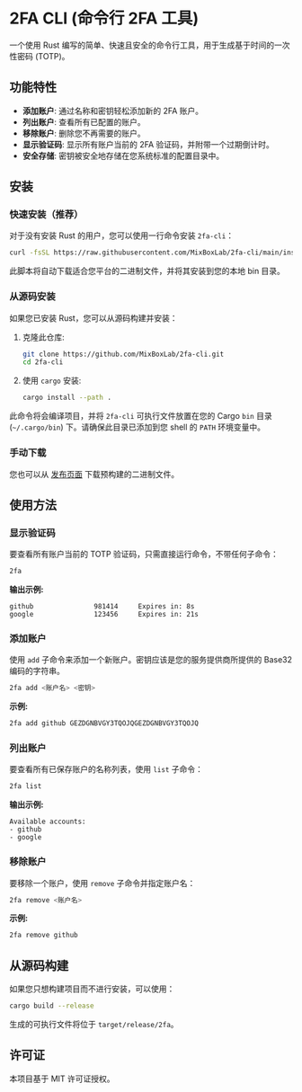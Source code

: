 # 2FA CLI (命令行 2FA 工具)

一个使用 Rust 编写的简单、快速且安全的命令行工具，用于生成基于时间的一次性密码 (TOTP)。

## 功能特性

- **添加账户**: 通过名称和密钥轻松添加新的 2FA 账户。
- **列出账户**: 查看所有已配置的账户。
- **移除账户**: 删除您不再需要的账户。
- **显示验证码**: 显示所有账户当前的 2FA 验证码，并附带一个过期倒计时。
- **安全存储**: 密钥被安全地存储在您系统标准的配置目录中。

## 安装

### 快速安装（推荐）

对于没有安装 Rust 的用户，您可以使用一行命令安装 `2fa-cli`：

```sh
curl -fsSL https://raw.githubusercontent.com/MixBoxLab/2fa-cli/main/install.sh | sh
```

此脚本将自动下载适合您平台的二进制文件，并将其安装到您的本地 bin 目录。

### 从源码安装

如果您已安装 Rust，您可以从源码构建并安装：

1.  克隆此仓库:
    ```sh
    git clone https://github.com/MixBoxLab/2fa-cli.git
    cd 2fa-cli
    ```

2.  使用 `cargo` 安装:
    ```sh
    cargo install --path .
    ```

此命令将会编译项目，并将 `2fa-cli` 可执行文件放置在您的 Cargo `bin` 目录 (`~/.cargo/bin`) 下。请确保此目录已添加到您 shell 的 `PATH` 环境变量中。

### 手动下载

您也可以从 [发布页面](https://github.com/MixBoxLab/2fa-cli/releases) 下载预构建的二进制文件。

## 使用方法

### 显示验证码

要查看所有账户当前的 TOTP 验证码，只需直接运行命令，不带任何子命令：

```sh
2fa
```

**输出示例:**

```
github               981414     Expires in: 8s
google               123456     Expires in: 21s
```

### 添加账户

使用 `add` 子命令来添加一个新账户。密钥应该是您的服务提供商所提供的 Base32 编码的字符串。

```sh
2fa add <账户名> <密钥>
```

**示例:**

```sh
2fa add github GEZDGNBVGY3TQOJQGEZDGNBVGY3TQOJQ
```

### 列出账户

要查看所有已保存账户的名称列表，使用 `list` 子命令：

```sh
2fa list
```

**输出示例:**

```
Available accounts:
- github
- google
```

### 移除账户

要移除一个账户，使用 `remove` 子命令并指定账户名：

```sh
2fa remove <账户名>
```

**示例:**

```sh
2fa remove github
```

## 从源码构建

如果您只想构建项目而不进行安装，可以使用：

```sh
cargo build --release
```

生成的可执行文件将位于 `target/release/2fa`。

## 许可证

本项目基于 MIT 许可证授权。
